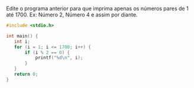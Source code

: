 Edite o programa anterior para que imprima apenas os números pares de 1 até 1700.
 Ex: Número 2, Número 4 e assim por diante.


 ```c
#include <stdio.h>

int main() {
    int i;
    for (i = 1; i <= 1700; i++) {
        if (i % 2 == 0) {
            printf("%d\n", i);
        }
    }
    return 0;
}


 ```